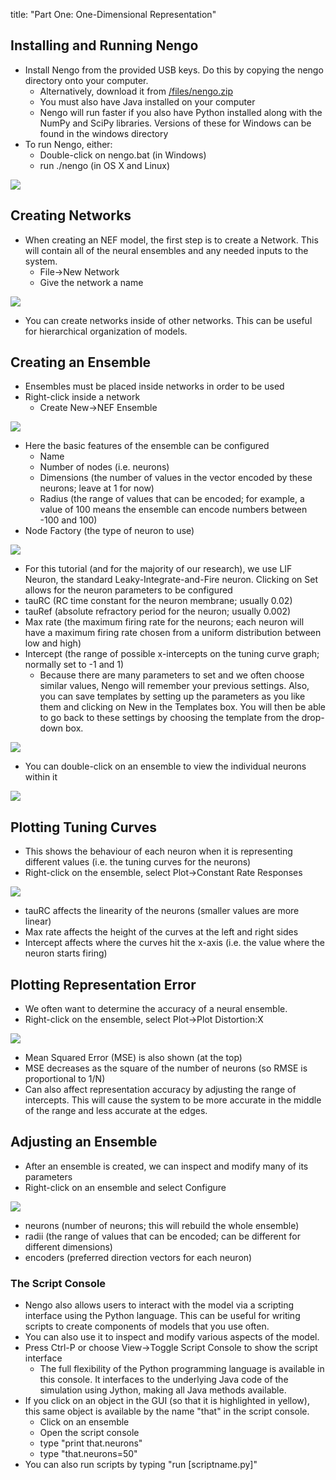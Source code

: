 title: "Part One: One-Dimensional Representation"

## Installing and Running Nengo

  * Install Nengo from the provided USB keys. Do this by copying the nengo directory onto your computer. 
    * Alternatively, download it from [/files/nengo.zip](/files/nengo.zip)
    * You must also have Java installed on your computer
    * Nengo will run faster if you also have Python installed along with the NumPy and SciPy libraries. Versions of these for Windows can be found in the windows directory
  * To run Nengo, either: 
    * Double-click on nengo.bat (in Windows)
    * run ./nengo (in OS X and Linux)

![](/files/p1-1.png)

## Creating Networks

  * When creating an NEF model, the first step is to create a Network. This will contain all of the neural ensembles and any needed inputs to the system. 
    * File->New Network
    * Give the network a name

![](/files/p1-2.png)

  * You can create networks inside of other networks. This can be useful for hierarchical organization of models.

## Creating an Ensemble

  * Ensembles must be placed inside networks in order to be used
  * Right-click inside a network 
    * Create New->NEF Ensemble

![](/files/p1-3.png)

  * Here the basic features of the ensemble can be configured 
    * Name
    * Number of nodes (i.e. neurons)
    * Dimensions (the number of values in the vector encoded by these neurons; leave at 1 for now)
    * Radius (the range of values that can be encoded; for example, a value of 100 means the ensemble can encode numbers between -100 and 100)
  * Node Factory (the type of neuron to use)

![](/files/p1-4.png)

  * For this tutorial (and for the majority of our research), we use LIF Neuron, the standard Leaky-Integrate-and-Fire neuron. Clicking on Set allows for the neuron parameters to be configured
  * tauRC (RC time constant for the neuron membrane; usually 0.02)
  * tauRef (absolute refractory period for the neuron; usually 0.002)
  * Max rate (the maximum firing rate for the neurons; each neuron will have a maximum firing rate chosen from a uniform distribution between low and high)
  * Intercept (the range of possible x-intercepts on the tuning curve graph; normally set to -1 and 1) 
    * Because there are many parameters to set and we often choose similar values, Nengo will remember your previous settings. Also, you can save templates by setting up the parameters as you like them and clicking on New in the Templates box. You will then be able to go back to these settings by choosing the template from the drop-down box.

![](/files/p1-5.png)

  * You can double-click on an ensemble to view the individual neurons within it

![](/files/p1-5b.png)

## Plotting Tuning Curves

  * This shows the behaviour of each neuron when it is representing different values (i.e. the tuning curves for the neurons)
  * Right-click on the ensemble, select Plot->Constant Rate Responses

![](/files/p1-6.png)

  * tauRC affects the linearity of the neurons (smaller values are more linear)
  * Max rate affects the height of the curves at the left and right sides
  * Intercept affects where the curves hit the x-axis (i.e. the value where the neuron starts firing)

## Plotting Representation Error

  * We often want to determine the accuracy of a neural ensemble.
  * Right-click on the ensemble, select Plot->Plot Distortion:X

![](/files/p1-7.png)

  * Mean Squared Error (MSE) is also shown (at the top)
  * MSE decreases as the square of the number of neurons (so RMSE is proportional to 1/N)
  * Can also affect representation accuracy by adjusting the range of intercepts. This will cause the system to be more accurate in the middle of the range and less accurate at the edges.

## Adjusting an Ensemble

  * After an ensemble is created, we can inspect and modify many of its parameters
  * Right-click on an ensemble and select Configure

![](/files/p1-8.png)

  * neurons (number of neurons; this will rebuild the whole ensemble)
  * radii (the range of values that can be encoded; can be different for different dimensions)
  * encoders (preferred direction vectors for each neuron)

### The Script Console

  * Nengo also allows users to interact with the model via a scripting interface using the Python language. This can be useful for writing scripts to create components of models that you use often.
  * You can also use it to inspect and modify various aspects of the model.
  * Press Ctrl-P or choose View->Toggle Script Console to show the script interface 
    * The full flexibility of the Python programming language is available in this console. It interfaces to the underlying Java code of the simulation using Jython, making all Java methods available.
  * If you click on an object in the GUI (so that it is highlighted in yellow), this same object is available by the name "that" in the script console. 
    * Click on an ensemble
    * Open the script console
    * type "print that.neurons"
    * type "that.neurons=50"
  * You can also run scripts by typing "run [scriptname.py]"


